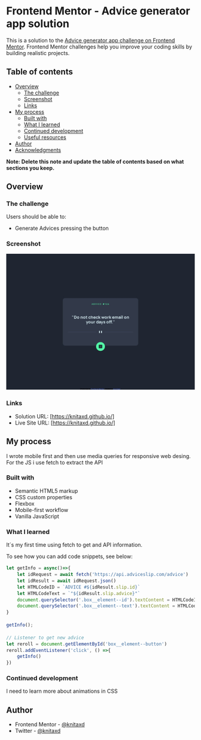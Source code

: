 # Frontend Mentor - Advice generator app solution

This is a solution to the [Advice generator app challenge on Frontend Mentor](https://www.frontendmentor.io/challenges/advice-generator-app-QdUG-13db). Frontend Mentor challenges help you improve your coding skills by building realistic projects.

## Table of contents

- [Overview](#overview)
  - [The challenge](#the-challenge)
  - [Screenshot](#screenshot)
  - [Links](#links)
- [My process](#my-process)
  - [Built with](#built-with)
  - [What I learned](#what-i-learned)
  - [Continued development](#continued-development)
  - [Useful resources](#useful-resources)
- [Author](#author)
- [Acknowledgments](#acknowledgments)

**Note: Delete this note and update the table of contents based on what sections you keep.**

## Overview

### The challenge

Users should be able to:

- Generate Advices pressing the button

### Screenshot

![](/images/advice-screenshot.jpeg)

### Links

- Solution URL: [https://knitaxd.github.io/]
- Live Site URL: [https://knitaxd.github.io/]

## My process
  I wrote mobile first and then use media queries for responsive web desing. For the JS i use fetch to extract the API

### Built with

- Semantic HTML5 markup
- CSS custom properties
- Flexbox
- Mobile-first workflow
- Vanilla JavaScript
### What I learned

It´s my first time using fetch to get and API information. 

To see how you can add code snippets, see below:


```js
let getInfo = async()=>{
    let idRequest = await fetch('https://api.adviceslip.com/advice')
    let idResult = await idRequest.json()
    let HTMLCodeID = `ADVICE #${idResult.slip.id}`
    let HTMLCodeText = `"${idResult.slip.advice}"`
    document.querySelector('.box__element--id').textContent = HTMLCodeID
    document.querySelector('.box__element--text').textContent = HTMLCodeText
}

getInfo();

// Listener to get new advice
let reroll = document.getElementById('box__element--button')
reroll.addEventListener('click', () =>{
    getInfo()
})
```
### Continued development

I need to learn more about animations in CSS

## Author

- Frontend Mentor - [@knitaxd](https://www.frontendmentor.io/profile/knitaxd)
- Twitter - [@knitaxd](https://www.twitter.com/knitaxd)